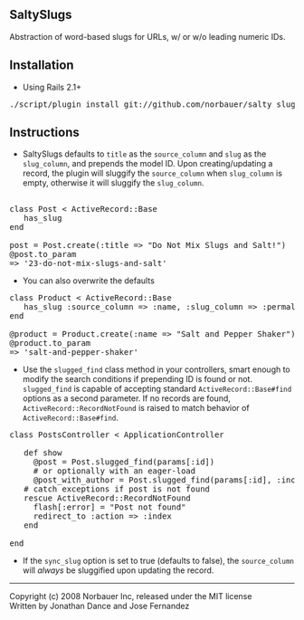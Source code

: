 ## SaltySlugs

 Abstraction of word-based slugs for URLs, w/ or w/o leading numeric IDs.
 
## Installation

* Using Rails 2.1+

<pre>
./script/plugin install git://github.com/norbauer/salty_slugs.git
</pre>

## Instructions

* SaltySlugs defaults to `title` as the `source_column` and `slug` as the `slug_column`, and prepends the model ID. Upon creating/updating a record, the plugin will sluggify the `source_column` when `slug_column` is empty, otherwise it will sluggify the `slug_column`.

<pre> 
class Post < ActiveRecord::Base
   has_slug
end
 
post = Post.create(:title => "Do Not Mix Slugs and Salt!")
@post.to_param
=> '23-do-not-mix-slugs-and-salt'
</pre>

* You can also overwrite the defaults

<pre>
class Product < ActiveRecord::Base
   has_slug :source_column => :name, :slug_column => :permalink, :prepend_id => false
end
 
@product = Product.create(:name => "Salt and Pepper Shaker")
@product.to_param
=> 'salt-and-pepper-shaker'
</pre>
 
* Use the `slugged_find` class method in your controllers, smart enough to modify the search conditions if prepending ID is found or not. `slugged_find` is capable of accepting standard `ActiveRecord::Base#find` options as a second parameter. If no records are found, `ActiveRecord::RecordNotFound` is raised to match behavior of `ActiveRecord::Base#find`.

<pre>
class PostsController < ApplicationController

   def show
     @post = Post.slugged_find(params[:id])
     # or optionally with an eager-load
     @post_with_author = Post.slugged_find(params[:id], :include => :author)
   # catch exceptions if post is not found
   rescue ActiveRecord::RecordNotFound
     flash[:error] = "Post not found"
     redirect_to :action => :index
   end
   
end
</pre>

* If the `sync_slug` option is set to true (defaults to false), the `source_column` will _always_ be sluggified upon updating the record.

---
Copyright (c) 2008 Norbauer Inc, released under the MIT license
<br/>Written by Jonathan Dance and Jose Fernandez
